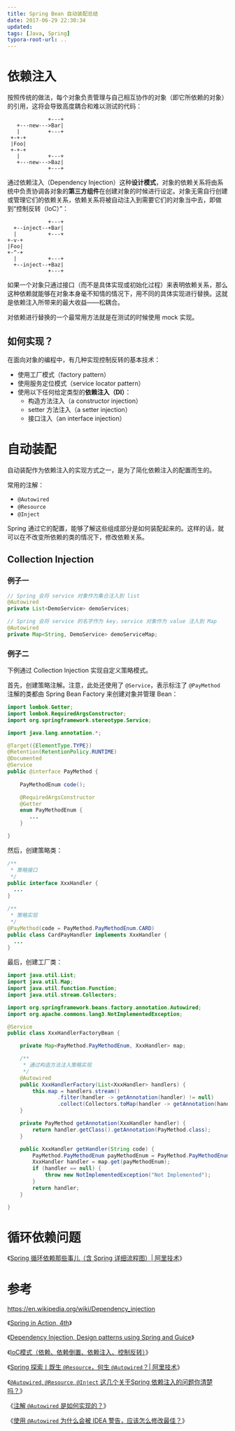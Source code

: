 ```yaml
---
title: Spring Bean 自动装配总结
date: 2017-06-29 22:30:34
updated:
tags: [Java, Spring]
typora-root-url: ..
---
```


# 依赖注入

按照传统的做法，每个对象负责管理与自己相互协作的对象（即它所依赖的对象）的引用，这将会导致高度耦合和难以测试的代码：

```
             +---+
   +---new--->Bar|
   |         +---+
 +-+-+
 |Foo|
 +-+-+
   |         +---+
   +---new--->Baz|
             +---+
```

通过依赖注入（Dependency Injection）这种**设计模式**，对象的依赖关系将由系统中负责协调各对象的**第三方组件**在创建对象的时候进行设定。对象无需自行创建或管理它们的依赖关系，依赖关系将被自动注入到需要它们的对象当中去，即做到“控制反转（IoC）”：

```
             +---+
  +--inject--+Bar|
  |          +---+
+-v-+
|Foo|
+-^-+
  |          +---+
  +--inject--+Baz|
             +---+
```

如果一个对象只通过接口（而不是具体实现或初始化过程）来表明依赖关系，那么这种依赖就能够在对象本身毫不知情的情况下，用不同的具体实现进行替换。这就是依赖注入所带来的最大收益——松耦合。

对依赖进行替换的一个最常用方法就是在测试的时候使用 mock 实现。

## 如何实现？

在面向对象的编程中，有几种实现控制反转的基本技术：

* 使用工厂模式（factory pattern）
* 使用服务定位模式（service locator pattern）
* 使用以下任何给定类型的**依赖注入（DI）**：
  * 构造方法注入（a constructor injection）
  * setter 方法注入（a setter injection）
  * 接口注入（an interface injection）

# 自动装配

自动装配作为依赖注入的实现方式之一，是为了简化依赖注入的配置而生的。

常用的注解：

* `@Autowired`
* `@Resource`
* `@Inject`

Spring 通过它的配置，能够了解这些组成部分是如何装配起来的。这样的话，就可以在不改变所依赖的类的情况下，修改依赖关系。

## Collection Injection

### 例子一

```java
// Spring 会将 service 对象作为集合注入到 list
@Autowired
private List<DemoService> demoServices;

// Spring 会将 service 的名字作为 key，service 对象作为 value 注入到 Map
@Autowired
private Map<String, DemoService> demoServiceMap;
```

### 例子二

下例通过 Collection Injection 实现自定义策略模式。

首先，创建策略注解。注意，此处还使用了 `@Service`，表示标注了 `@PayMethod` 注解的类都由 Spring Bean Factory 来创建对象并管理 Bean：

```java
import lombok.Getter;
import lombok.RequiredArgsConstructor;
import org.springframework.stereotype.Service;

import java.lang.annotation.*;

@Target({ElementType.TYPE})
@Retention(RetentionPolicy.RUNTIME)
@Documented
@Service
public @interface PayMethod {
  
    PayMethodEnum code();

    @RequiredArgsConstructor
    @Getter
    enum PayMethodEnum {
       ...
    }

}
```

然后，创建策略类：

```java
/**
 * 策略接口
 */
public interface XxxHandler {
  ...
}

/**
 * 策略实现
 */
@PayMethod(code = PayMethod.PayMethodEnum.CARD)
public class CardPayHandler implements XxxHandler {
  ...
}
```

最后，创建工厂类：

```java
import java.util.List;
import java.util.Map;
import java.util.function.Function;
import java.util.stream.Collectors;

import org.springframework.beans.factory.annotation.Autowired;
import org.apache.commons.lang3.NotImplementedException;

@Service
public class XxxHandlerFactoryBean {

    private Map<PayMethod.PayMethodEnum, XxxHandler> map;

    /**
     * 通过构造方法注入策略实现
     */
    @Autowired
    public XxxHandlerFactory(List<XxxHandler> handlers) {
        this.map = handlers.stream()
                .filter(handler -> getAnnotation(handler) != null)
                .collect(Collectors.toMap(handler -> getAnnotation(handler).code(), Function.identity()));
    }

    private PayMethod getAnnotation(XxxHandler handler) {
        return handler.getClass().getAnnotation(PayMethod.class);
    }

    public XxxHandler getHandler(String code) {
        PayMethod.PayMethodEnum payMethodEnum = PayMethod.PayMethodEnum.valueOfCode(code);
        XxxHandler handler = map.get(payMethodEnum);
        if (handler == null) {
            throw new NotImplementedException("Not Implemented");
        }
        return handler;
    }

}
```

# 循环依赖问题

《[Spring 循环依赖那些事儿（含 Spring 详细流程图）| 阿里技术](https://mp.weixin.qq.com/s/cqkZEvmmh7jnNt2K5r_lXg)》

# 参考

https://en.wikipedia.org/wiki/Dependency_injection

《[Spring in Action, 4th](https://www.manning.com/books/spring-in-action-fourth-edition)》

《[Dependency Injection, Design patterns using Spring and Guice](https://www.manning.com/books/dependency-injection)》

《[IoC模式（依赖、依赖倒置、依赖注入、控制反转）](https://www.cnblogs.com/fuchongjundream/p/3873073.html)》

《[Spring 探索丨既生 `@Resource`，何生 `@Autowired`？| 阿里技术](https://mp.weixin.qq.com/s/apRe5krnRROxfKVHCHXnZg)》

《[`@Autowired`, `@Resource`, `@Inject` 这几个关于Spring 依赖注入的问题你清楚吗？](https://juejin.cn/post/6844904056230690824)》

《[注解 `@Autowired` 是如何实现的？](https://blog.csdn.net/topdeveloperr/article/details/87971446)》

《[使用 `@Autowired` 为什么会被 IDEA 警告，应该怎么修改最佳？](https://mp.weixin.qq.com/s/QIloPpE-CbZrxv1p5gi2hg)》

